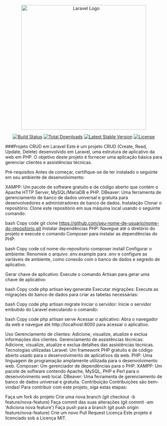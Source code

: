 <p align="center"><a href="https://laravel.com" target="_blank"><img src="https://raw.githubusercontent.com/laravel/art/master/logo-lockup/5%20SVG/2%20CMYK/1%20Full%20Color/laravel-logolockup-cmyk-red.svg" width="400" alt="Laravel Logo"></a></p>

<p align="center">
<a href="https://github.com/laravel/framework/actions"><img src="https://github.com/laravel/framework/workflows/tests/badge.svg" alt="Build Status"></a>
<a href="https://packagist.org/packages/laravel/framework"><img src="https://img.shields.io/packagist/dt/laravel/framework" alt="Total Downloads"></a>
<a href="https://packagist.org/packages/laravel/framework"><img src="https://img.shields.io/packagist/v/laravel/framework" alt="Latest Stable Version"></a>
<a href="https://packagist.org/packages/laravel/framework"><img src="https://img.shields.io/packagist/l/laravel/framework" alt="License"></a>
</p>




###Projeto CRUD em Laravel
Este é um projeto CRUD (Create, Read, Update, Delete) desenvolvido em Laravel, uma estrutura de aplicativo da web em PHP. O objetivo deste projeto é fornecer uma aplicação básica para gerenciar clientes e assistências técnicas.

Pré-requisitos
Antes de começar, certifique-se de ter instalado o seguinte em seu ambiente de desenvolvimento:

XAMPP: Um pacote de software gratuito e de código aberto que contém o Apache HTTP Server, MySQL/MariaDB e PHP.
DBeaver: Uma ferramenta de gerenciamento de banco de dados universal e gratuita para desenvolvedores e administradores de banco de dados.
Instalação
Clonar o repositório: Clone este repositório em sua máquina local usando o seguinte comando:

bash
Copy code
git clone https://github.com/seu-nome-de-usuario/nome-do-repositorio.git
Instalar dependências PHP: Navegue até o diretório do projeto e execute o comando Composer para instalar as dependências do PHP:

bash
Copy code
cd nome-do-repositorio
composer install
Configurar o ambiente: Renomeie o arquivo .env.example para .env e configure as variáveis de ambiente, como conexão com o banco de dados e segredo de aplicativo.

Gerar chave de aplicativo: Execute o comando Artisan para gerar uma chave de aplicativo:

bash
Copy code
php artisan key:generate
Executar migrações: Execute as migrações do banco de dados para criar as tabelas necessárias:

bash
Copy code
php artisan migrate
Iniciar o servidor: Inicie o servidor embutido do Laravel executando o comando:

bash
Copy code
php artisan serve
Acessar o aplicativo: Abra o navegador da web e navegue até http://localhost:8000 para acessar o aplicativo.

Uso
Gerenciamento de clientes: Adicione, visualize, atualize e exclua informações dos clientes.
Gerenciamento de assistências técnicas: Adicione, visualize, atualize e exclua detalhes das assistências técnicas.
Tecnologias utilizadas
Laravel: Um framework PHP gratuito e de código aberto usado para o desenvolvimento de aplicativos da web.
PHP: Uma linguagem de programação amplamente utilizada para o desenvolvimento web.
Composer: Um gerenciador de dependências para o PHP.
XAMPP: Um pacote de software contendo Apache, MySQL, PHP e Perl para o desenvolvimento web local.
DBeaver: Uma ferramenta de gerenciamento de banco de dados universal e gratuita.
Contribuição
Contribuições são bem-vindas! Para contribuir com este projeto, siga estas etapas:

Faça um fork do projeto
Crie uma nova branch (git checkout -b feature/nova-feature)
Faça commit das suas alterações (git commit -am 'Adiciona nova feature')
Faça push para a branch (git push origin feature/nova-feature)
Crie um novo Pull Request
Licença
Este projeto é licenciado sob a Licença MIT.


